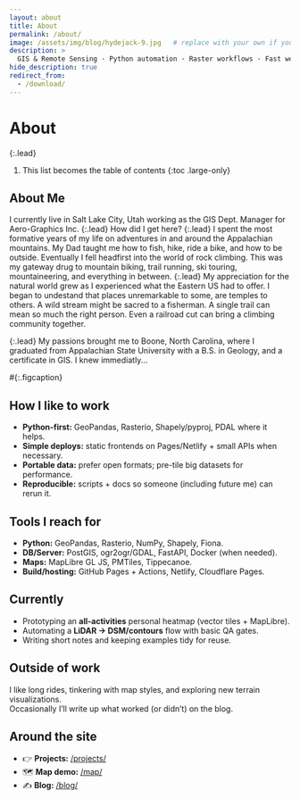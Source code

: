 ```yaml
---
layout: about
title: About
permalink: /about/
image: /assets/img/blog/hydejack-9.jpg   # replace with your own if you like
description: >
  GIS & Remote Sensing · Python automation · Raster workflows · Fast web maps.
hide_description: true
redirect_from:
  - /download/
---
```


# About

{:.lead}

1. This list becomes the table of contents
{:toc .large-only}

## About Me

I currently live in Salt Lake City, Utah working as the GIS Dept. Manager for Aero-Graphics Inc.
{:.lead}
How did I get here?
{:.lead}
I spent the most formative years of my life on adventures in and around the Appalachian mountains. My Dad taught me how to fish, hike, ride a bike, and how to be outside. Eventually I fell headfirst into the world of rock climbing. This was my gateway drug to mountain biking, trail running, ski touring, mountaineering, and everything in between.
{:.lead}
My appreciation for the natural world grew as I experienced what the Eastern US had to offer. I began to undestand that places unremarkable to some, are temples to others. A wild stream might be sacred to a fisherman. A single trail can mean so much the right person. Even a railroad cut can bring a climbing community together.

{:.lead}
My passions brought me to Boone, North Carolina, where I graduated from Appalachian State University with a B.S. in Geology, and a certificate in GIS.
I knew immediatly...

#{:.figcaption}

## How I like to work

- **Python-first:** GeoPandas, Rasterio, Shapely/pyproj, PDAL where it helps.
- **Simple deploys:** static frontends on Pages/Netlify + small APIs when necessary.
- **Portable data:** prefer open formats; pre-tile big datasets for performance.
- **Reproducible:** scripts + docs so someone (including future me) can rerun it.

## Tools I reach for

- **Python:** GeoPandas, Rasterio, NumPy, Shapely, Fiona.
- **DB/Server:** PostGIS, ogr2ogr/GDAL, FastAPI, Docker (when needed).
- **Maps:** MapLibre GL JS, PMTiles, Tippecanoe.
- **Build/hosting:** GitHub Pages + Actions, Netlify, Cloudflare Pages.

## Currently

- Prototyping an **all-activities** personal heatmap (vector tiles + MapLibre).
- Automating a **LiDAR → DSM/contours** flow with basic QA gates.
- Writing short notes and keeping examples tidy for reuse.

## Outside of work

I like long rides, tinkering with map styles, and exploring new terrain visualizations.  
Occasionally I’ll write up what worked (or didn’t) on the blog.

## Around the site

- 👉 **Projects:** [/projects/](/projects/)  
- 🗺️ **Map demo:** [/map/](/map/)  
- ✍️ **Blog:** [/blog/](/blog/)

